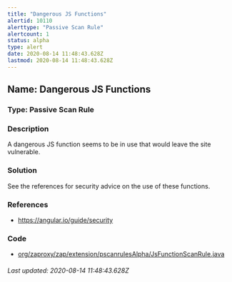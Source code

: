 ```yaml
---
title: "Dangerous JS Functions"
alertid: 10110
alerttype: "Passive Scan Rule"
alertcount: 1
status: alpha
type: alert
date: 2020-08-14 11:48:43.628Z
lastmod: 2020-08-14 11:48:43.628Z
---
```

## Name: Dangerous JS Functions

### Type: Passive Scan Rule


### Description

A dangerous JS function seems to be in use that would leave the site vulnerable.

### Solution

See the references for security advice on the use of these functions.

### References

* https://angular.io/guide/security

### Code

 * [org/zaproxy/zap/extension/pscanrulesAlpha/JsFunctionScanRule.java](https://github.com/zaproxy/zap-extensions/blob/master/addOns/pscanrulesAlpha/src/main/java/org/zaproxy/zap/extension/pscanrulesAlpha/JsFunctionScanRule.java)

###### Last updated: 2020-08-14 11:48:43.628Z
